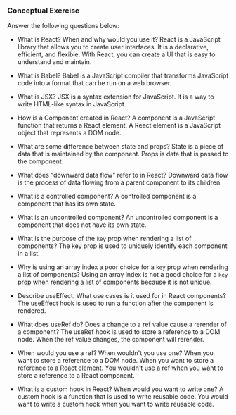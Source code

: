 ### Conceptual Exercise

Answer the following questions below:

- What is React? When and why would you use it?
  React is a JavaScript library that allows you to create user interfaces. It is a declarative, efficient, and flexible. With React, you can create a UI that is easy to understand and maintain.

- What is Babel?
  Babel is a JavaScript compiler that transforms JavaScript code into a format that can be run on a web browser.

- What is JSX?
  JSX is a syntax extension for JavaScript. It is a way to write HTML-like syntax in JavaScript.

- How is a Component created in React?
  A component is a JavaScript function that returns a React element. A React element is a JavaScript object that represents a DOM node.

- What are some difference between state and props?
  State is a piece of data that is maintained by the component. Props is data that is passed to the component.

- What does "downward data flow" refer to in React?
  Downward data flow is the process of data flowing from a parent component to its children.

- What is a controlled component?
  A controlled component is a component that has its own state.

- What is an uncontrolled component?
  An uncontrolled component is a component that does not have its own state.

- What is the purpose of the `key` prop when rendering a list of components?
  The key prop is used to uniquely identify each component in a list.

- Why is using an array index a poor choice for a `key` prop when rendering a list of components?
  Using an array index is not a good choice for a `key` prop when rendering a list of components because it is not unique.

- Describe useEffect.  What use cases is it used for in React components?
  The useEffect hook is used to run a function after the component is rendered.

- What does useRef do?  Does a change to a ref value cause a rerender of a component?
  The useRef hook is used to store a reference to a DOM node. When the ref value changes, the component will rerender.

- When would you use a ref? When wouldn't you use one?
  When you want to store a reference to a DOM node. When you want to store a reference to a React element. You wouldn't use a ref when you want to store a reference to a React component.

- What is a custom hook in React? When would you want to write one?
  A custom hook is a function that is used to write reusable code. You would want to write a custom hook when you want to write reusable code.
